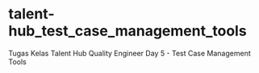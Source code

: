 # talent-hub_test_case_management_tools
Tugas Kelas Talent Hub Quality Engineer Day 5 - Test Case Management Tools
